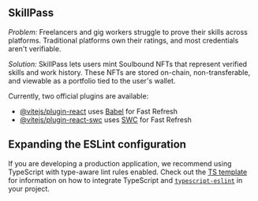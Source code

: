 ## SkillPass

*_Problem:_*
Freelancers and gig workers struggle to prove their skills across platforms. Traditional platforms own their ratings, and most credentials aren't verifiable.

*_Solution:_*
SkillPass lets users mint Soulbound NFTs that represent verified skills and work history. These NFTs are stored on-chain, non-transferable, and viewable as a portfolio tied to the user's wallet.

Currently, two official plugins are available:

- [@vitejs/plugin-react](https://github.com/vitejs/vite-plugin-react/blob/main/packages/plugin-react) uses [Babel](https://babeljs.io/) for Fast Refresh
- [@vitejs/plugin-react-swc](https://github.com/vitejs/vite-plugin-react/blob/main/packages/plugin-react-swc) uses [SWC](https://swc.rs/) for Fast Refresh

## Expanding the ESLint configuration

If you are developing a production application, we recommend using TypeScript with type-aware lint rules enabled. Check out the [TS template](https://github.com/vitejs/vite/tree/main/packages/create-vite/template-react-ts) for information on how to integrate TypeScript and [`typescript-eslint`](https://typescript-eslint.io) in your project.

